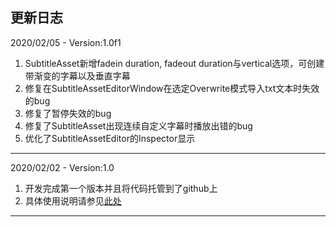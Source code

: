 ## 更新日志
2020/02/05 - Version:1.0f1
1. SubtitleAsset新增fadein duration, fadeout duration与vertical选项，可创建带渐变的字幕以及垂直字幕  
2. 修复在SubtitleAssetEditorWindow在选定Overwrite模式导入txt文本时失效的bug
3. 修复了暂停失效的bug
4. 修复了SubtitleAsset出现连续自定义字幕时播放出错的bug
5. 优化了SubtitleAssetEditor的Inspector显示

---
2020/02/02 - Version:1.0
1. 开发完成第一个版本并且将代码托管到了github上
2. 具体使用说明请参见[此处](http://ghostyii.com/SubtitleSystem/)

---